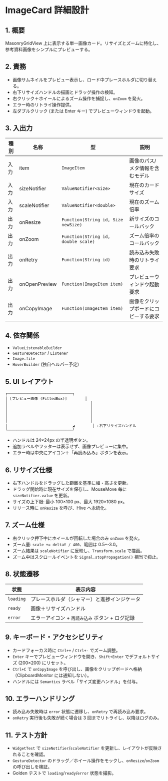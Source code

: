 # ImageCard 詳細設計

## 1. 概要
MasonryGridView 上に表示する単一画像カード。リサイズとズームに特化し、参考資料画像をシンプルにプレビューする。

## 2. 責務
- 画像サムネイルをプレビュー表示し、ロード中プレースホルダに切り替える。
- 右下リサイズハンドルの描画とドラッグ操作の検知。
- 右クリック＋ホイールによるズーム操作を捕捉し、`onZoom` を発火。
- エラー時のリトライ操作提供。
- 左ダブルクリック (または Enter キー) でプレビューウィンドウを起動。

## 3. 入出力
| 種別 | 名称 | 型 | 説明 |
|------|------|----|------|
| 入力 | item | `ImageItem` | 画像のパス/メタ情報を含むモデル |
| 入力 | sizeNotifier | `ValueNotifier<Size>` | 現在のカードサイズ |
| 入力 | scaleNotifier | `ValueNotifier<double>` | 現在のズーム倍率 |
| 出力 | onResize | `Function(String id, Size newSize)` | 新サイズのコールバック |
| 出力 | onZoom | `Function(String id, double scale)` | ズーム倍率のコールバック |
| 出力 | onRetry | `Function(String id)` | 読み込み失敗時のリトライ要求 |
| 出力 | onOpenPreview | `Function(ImageItem item)` | プレビューウィンドウ起動要求 |
| 出力 | onCopyImage | `Function(ImageItem item)` | 画像をクリップボードにコピーする要求 |

## 4. 依存関係
- `ValueListenableBuilder`
- `GestureDetector` / `Listener`
- `Image.file`
- `HoverBuilder` (独自ヘルパー予定)

## 5. UI レイアウト
```
┌─────────────────────────────┐
│ [プレビュー画像 (FittedBox)]        │
│                                     │
│                                     │
│                                     │
│                                     │
│                                     │
│                             ◢        │ ←右下リサイズハンドル
└─────────────────────────────┘
```
- ハンドルは 24×24px の半透明ボタン。
- 追加ラベルやフッターは表示せず、画像プレビューに集中。
- エラー時は中央にアイコン＋「再読み込み」ボタンを表示。

## 6. リサイズ仕様
- 右下ハンドルをドラッグした距離を基準に幅・高さを更新。
- ドラッグ開始時に現在サイズを保存し、MouseMove 毎に `sizeNotifier.value` を更新。
- サイズの上下限: 最小 100×100 px、最大 1920×1080 px。
- リリース時に `onResize` を呼び、Hive へ永続化。

## 7. ズーム仕様
- 右クリック押下中にホイールが回転した場合のみ `onZoom` を発火。
- ズーム量: `scale += deltaY / 400`、範囲は 0.5〜3.0。
- ズーム結果は `scaleNotifier` に反映し、`Transform.scale` で描画。
- ズーム中はスクロールイベントを `Signal.stopPropagation()` 相当で抑止。

## 8. 状態遷移
| 状態 | 表示内容 |
|------|----------|
| `loading` | プレースホルダ（シャマー）と進捗インジケータ |
| `ready` | 画像＋リサイズハンドル |
| `error` | エラーアイコン + `再読み込み` ボタン + ログ記録 |

## 9. キーボード・アクセシビリティ
- カードフォーカス時に `Ctrl++` / `Ctrl+-` でズーム調整。
- `Enter` キーでプレビューウィンドウを開き、`Shift+Enter` でデフォルトサイズ (200×200) にリセット。
- `Ctrl+C` で `onCopyImage` を呼び出し、画像をクリップボードへ格納（ClipboardMonitor には通知しない）。
- ハンドルには `Semantics` ラベル「サイズ変更ハンドル」を付与。

## 10. エラーハンドリング
- 読み込み失敗時は `error` 状態に遷移し、`onRetry` で再読み込み要求。
- `onRetry` 実行後も失敗が続く場合は 3 回までリトライし、以降はログのみ。

## 11. テスト方針
- `WidgetTest` で `sizeNotifier`/`scaleNotifier` を更新し、レイアウトが反映されることを確認。
- `GestureDetector` のドラッグ／ホイール操作をモックし、`onResize`/`onZoom` の呼び出しを検証。
- Golden テストで `loading`/`ready`/`error` 状態を撮影。
